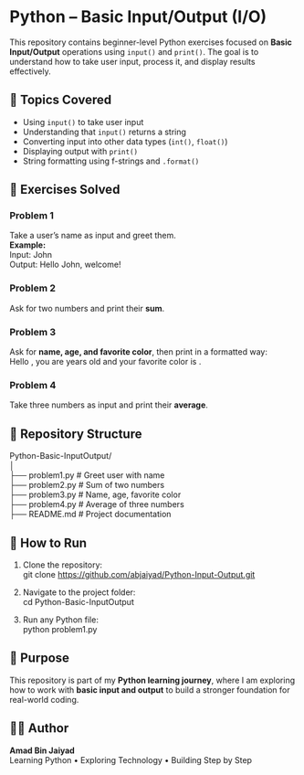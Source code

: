 # Python – Basic Input/Output (I/O)  

This repository contains beginner-level Python exercises focused on **Basic Input/Output** operations using `input()` and `print()`. The goal is to understand how to take user input, process it, and display results effectively.  

## 📌 Topics Covered  
- Using `input()` to take user input  
- Understanding that `input()` returns a string  
- Converting input into other data types (`int()`, `float()`)  
- Displaying output with `print()`  
- String formatting using f-strings and `.format()`  

## 📝 Exercises Solved  

### Problem 1  
Take a user’s name as input and greet them.  
**Example:**  
Input: John  
Output: Hello John, welcome!  

### Problem 2  
Ask for two numbers and print their **sum**.  

### Problem 3  
Ask for **name, age, and favorite color**, then print in a formatted way:  
Hello <name>, you are <age> years old and your favorite color is <color>.  

### Problem 4  
Take three numbers as input and print their **average**.  

## 📂 Repository Structure  
Python-Basic-InputOutput/  
│  
├── problem1.py   # Greet user with name  
├── problem2.py   # Sum of two numbers  
├── problem3.py   # Name, age, favorite color  
├── problem4.py   # Average of three numbers  
├── README.md     # Project documentation  

## 🚀 How to Run  
1. Clone the repository:  
git clone https://github.com/abjaiyad/Python-Input-Output.git  

2. Navigate to the project folder:  
cd Python-Basic-InputOutput  

3. Run any Python file:  
python problem1.py  

## 🎯 Purpose  
This repository is part of my **Python learning journey**, where I am exploring how to work with **basic input and output** to build a stronger foundation for real-world coding.  

## 👨‍💻 Author  
**Amad Bin Jaiyad**  
Learning Python • Exploring Technology • Building Step by Step  

